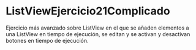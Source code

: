 # ListViewEjercicio21Complicado
Ejercicio más avanzado sobre ListView en el que se añaden elementos a una ListView en tiempo de ejecución, se editan y se activan y desactivan botones en tiempo de ejecución.
